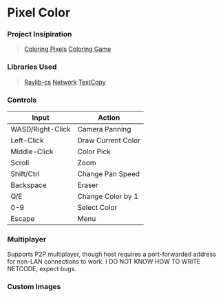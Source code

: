 # Pixel Color

### Project Insipiration
>[Coloring Pixels](https://store.steampowered.com/app/897330/Coloring_Pixels/)
>[Coloring Game](https://store.steampowered.com/app/1026820/Coloring_Game/)

### Libraries Used
>[Raylib-cs](https://github.com/ChrisDill/Raylib-cs)
>[Network](https://github.com/Toemsel/Network)
>[TextCopy](https://github.com/CopyText/TextCopy)

### Controls
| Input | Action |
| ----------- | ----------- |
| WASD/Right-Click | Camera Panning |
| Left-Click | Draw Current Color |
| Middle-Click | Color Pick |
| Scroll | Zoom |
| Shift/Ctrl | Change Pan Speed |
| Backspace | Eraser |
| Q/E | Change Color by 1 |
| 0-9 | Select Color |
| Escape | Menu |

### Multiplayer
Supports P2P multiplayer, though host requires a port-forwarded address for non-LAN connections to work.
I DO NOT KNOW HOW TO WRITE NETCODE, expect bugs.

### Custom Images
Custom images are supported. Any png image added to content/images will be detected by the program and can be used as a level.
Any pixel with partial or full transparency will be treated as an empty tile to allow for backgroundless images to be used.